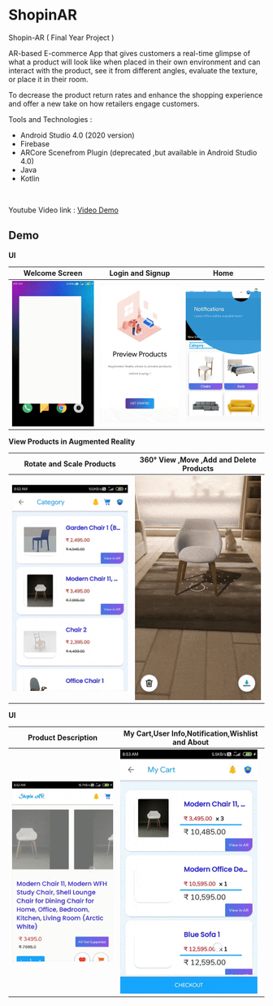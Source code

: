 # ShopinAR



Shopin-AR 
( Final Year Project )

AR-based E-commerce App that gives customers a real-time glimpse of what a product will look like when placed in their own environment and can interact with the product, see it from different angles, evaluate the texture, or place it in their room.

To decrease the product return rates and enhance the shopping experience and offer a new take on how retailers engage customers.

Tools and Technologies : 
* Android Studio 4.0 (2020 version)
* Firebase
* ARCore Scenefrom Plugin (deprecated ,but available in Android Studio 4.0)
* Java
* Kotlin

<br>

Youtube Video link : [Video Demo](https://www.youtube.com/watch?v=fJE50CDc4HU&ab_channel=CHDharmaRao)

## Demo 
__UI__


|Welcome Screen                                 |Login and Signup                               |Home
|-----------------------------------------------|-----------------------------------------------|-----------------------------------------------|
| <img src="/shopinar-demo-1.gif" width="270" />| <img src="/shopinar-demo-2.gif" width="270" />| <img src="/shopinar-demo-3.gif" width="270" />|


__View Products in Augmented Reality__

|Rotate and Scale Products                                 |360° View ,Move ,Add and Delete Products                              |  
|---|---|
| <img src="/shopinar-demo-4.gif" width="270" />| <img src="/shopinar-demo-5.gif" width="270" />| |


__UI__

|Product Description                                |My Cart,User Info,Notification,Wishlist and About                              |  
|---|---|
| <img src="/shopinar-demo-6.gif" width="270" />| <img src="/shopinar-demo-7.gif" width="270" />| |
